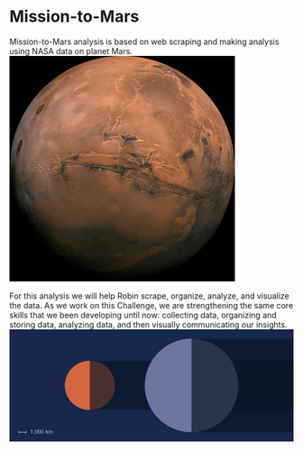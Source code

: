 # Mission-to-Mars

Mission-to-Mars analysis is based on web scraping and making analysis using NASA data on planet Mars. 
![mars](/Resources/mars.png)

For this analysis we will help Robin scrape, organize, analyze, and visualize the data. As we work on this Challenge, we are strengthening the same core skills that we been developing until now: collecting data, organizing and storing data, analyzing data, and then visually communicating our insights.
![mars-size](/Resources/mars-size.png)
